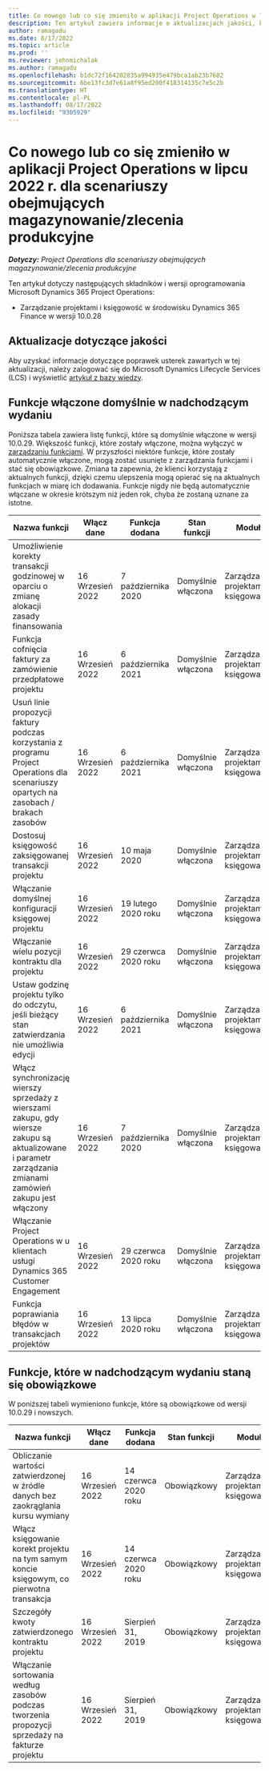 ```yaml
---
title: Co nowego lub co się zmieniło w aplikacji Project Operations w lipcu 2022 r. dla scenariuszy obejmujących magazynowanie/zlecenia produkcyjne
description: Ten artykuł zawiera informacje o aktualizacjach jakości, które są dostępne w wydaniu z lipca 2022 r. wdrożenia Microsoft Dynamics 365 Project Operations dla scenariuszy opartych na zasobach/produkcji.
author: ramagadu
ms.date: 8/17/2022
ms.topic: article
ms.prod: ''
ms.reviewer: johnmichalak
ms.author: ramagadu
ms.openlocfilehash: b1dc72f164202835a994935e479bca1ab23b7682
ms.sourcegitcommit: 6be13fc3d7e61a8f95ed200f418314135c7e5c2b
ms.translationtype: HT
ms.contentlocale: pl-PL
ms.lasthandoff: 08/17/2022
ms.locfileid: "9305929"
---
```

# <a name="whats-new-or-changed-in-project-operations-july-2022-for-stockedproduction-based-scenarios"></a>Co nowego lub co się zmieniło w aplikacji Project Operations w lipcu 2022 r. dla scenariuszy obejmujących magazynowanie/zlecenia produkcyjne

_**Dotyczy:** Project Operations dla scenariuszy obejmujących magazynowanie/zlecenia produkcyjne_

Ten artykuł dotyczy następujących składników i wersji oprogramowania Microsoft Dynamics 365 Project Operations:

- Zarządzanie projektami i księgowość w środowisku Dynamics 365 Finance w wersji 10.0.28

## <a name="quality-updates"></a>Aktualizacje dotyczące jakości

Aby uzyskać informacje dotyczące poprawek usterek zawartych w tej aktualizacji, należy zalogować się do Microsoft Dynamics Lifecycle Services (LCS) i wyświetlić [artykuł z bazy wiedzy](https://fix.lcs.dynamics.com/Issue/Details?bugId=694438).

## <a name="features-turned-on-by-default-in-upcoming-release"></a>Funkcje włączone domyślnie w nadchodzącym wydaniu

Poniższa tabela zawiera listę funkcji, które są domyślnie włączone w wersji 10.0.29. Większość funkcji, które zostały włączone, można wyłączyć w [zarządzaniu funkcjami](/dynamics365/fin-ops-core/fin-ops/get-started/feature-management/feature-management-overview). W przyszłości niektóre funkcje, które zostały automatycznie włączone, mogą zostać usunięte z zarządzania funkcjami i stać się obowiązkowe. Zmiana ta zapewnia, że klienci korzystają z aktualnych funkcji, dzięki czemu ulepszenia mogą opierać się na aktualnych funkcjach w miarę ich dodawania. Funkcje nigdy nie będą automatycznie włączane w okresie krótszym niż jeden rok, chyba że zostaną uznane za istotne.

| Nazwa funkcji | Włącz dane | Funkcja dodana | Stan funkcji | Moduł |
| --- | --- | --- |--- |--- |
| Umożliwienie korekty transakcji godzinowej w oparciu o zmianę alokacji zasady finansowania | 16 Wrzesień 2022 | 7 października 2020 | Domyślnie włączona | Zarządzanie projektami i księgowanie |
| Funkcja cofnięcia faktury za zamówienie przedpłatowe projektu | 16 Wrzesień 2022 | 6 października 2021 | Domyślnie włączona | Zarządzanie projektami i księgowanie |
| Usuń linie propozycji faktury podczas korzystania z programu Project Operations dla scenariuszy opartych na zasobach / brakach zasobów | 16 Wrzesień 2022 | 6 października 2021 | Domyślnie włączona | Zarządzanie projektami i księgowanie |
| Dostosuj księgowość zaksięgowanej transakcji projektu | 16 Wrzesień 2022 | 10 maja 2020 | Domyślnie włączona | Zarządzanie projektami i księgowanie |
| Włączanie domyślnej konfiguracji księgowej projektu | 16 Wrzesień 2022 | 19 lutego 2020 roku | Domyślnie włączona | Zarządzanie projektami i księgowanie |
| Włączanie wielu pozycji kontraktu dla projektu | 16 Wrzesień 2022 | 29 czerwca 2020 roku | Domyślnie włączona | Zarządzanie projektami i księgowanie |
| Ustaw godzinę projektu tylko do odczytu, jeśli bieżący stan zatwierdzania nie umożliwia edycji | 16 Wrzesień 2022 | 6 października 2021 | Domyślnie włączona | Zarządzanie projektami i księgowanie |
| Włącz synchronizację wierszy sprzedaży z wierszami zakupu, gdy wiersze zakupu są aktualizowane i parametr zarządzania zmianami zamówień zakupu jest włączony | 16 Wrzesień 2022 | 7 października 2020 | Domyślnie włączona | Zarządzanie projektami i księgowanie |
| Włączanie Project Operations w u klientach usługi Dynamics 365 Customer Engagement | 16 Wrzesień 2022 | 29 czerwca 2020 roku | Domyślnie włączona | Zarządzanie projektami i księgowanie |
| Funkcja poprawiania błędów w transakcjach projektów | 16 Wrzesień 2022 | 13 lipca 2020 roku | Domyślnie włączona | Zarządzanie projektami i księgowanie |

## <a name="features-that-become-mandatory-in-the-upcoming-release"></a>Funkcje, które w nadchodzącym wydaniu staną się obowiązkowe

W poniższej tabeli wymieniono funkcje, które są obowiązkowe od wersji 10.0.29 i nowszych.

| Nazwa funkcji | Włącz dane | Funkcja dodana | Stan funkcji | Moduł |
| --- | --- | --- | --- | --- |
| Obliczanie wartości zatwierdzonej w źródle danych bez zaokrąglania kursu wymiany | 16 Wrzesień 2022 | 14 czerwca 2020 roku | Obowiązkowy | Zarządzanie projektami i księgowanie |
| Włącz księgowanie korekt projektu na tym samym koncie księgowym, co pierwotna transakcja | 16 Wrzesień 2022 | 14 czerwca 2020 roku | Obowiązkowy | Zarządzanie projektami i księgowanie |
| Szczegóły kwoty zatwierdzonego kontraktu projektu | 16 Wrzesień 2022 | Sierpień 31, 2019 | Obowiązkowy | Zarządzanie projektami i księgowanie |
| Włączanie sortowania według zasobów podczas tworzenia propozycji sprzedaży na fakturze projektu | 16 Wrzesień 2022 | Sierpień 31, 2019 | Obowiązkowy | Zarządzanie projektami i księgowanie |
